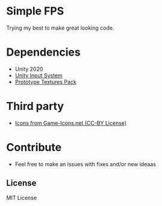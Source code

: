 # Simple FPS
Trying my best to make great looking code. 

# Dependencies
- Unity 2020
- [Unity Input System](https://docs.unity3d.com/Packages/com.unity.inputsystem@1.0/manual/QuickStartGuide.html)
-  [Prototype Textures Pack](https://assetstore.unity.com/packages/2d/textures-materials/prototype-textures-pack-191050)

# Third party
- [Icons from Game-Icons.net (CC-BY License)](https://game-icons.net/)

# Contribute
- Feel free to make an issues with fixes and/or new ideaas

## License
MIT License
